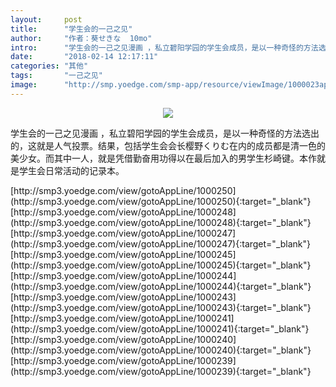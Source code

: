 ```yaml
---
layout:     post
title:      "学生会的一己之见"
author:     "作者：葵せきな  10mo"
intro:      "学生会的一己之见漫画 ，私立碧阳学园的学生会成员，是以一种奇怪的方法选出的，这就是人气投票。结果，包括学生会会长樱野くりむ在内的成员都是清一色的美少女。而其中一人，就是凭借勤奋用功得以在最后加入的男学生杉崎键。本作就是学生会日常活动的记录本。"
date:       "2018-02-14 12:17:11"
categories: "其他"
tags:       "一己之见"
image:      "http://smp.yoedge.com/smp-app/resource/viewImage/1000023appline.png"
---
```

<div style="text-align: center">
<p><img src="http://smp.yoedge.com/smp-app/resource/viewImage/1000023appline.png"/></p>
</div>
<p class="post-meta">
<span>学生会的一己之见漫画 ，私立碧阳学园的学生会成员，是以一种奇怪的方法选出的，这就是人气投票。结果，包括学生会会长樱野くりむ在内的成员都是清一色的美少女。而其中一人，就是凭借勤奋用功得以在最后加入的男学生杉崎键。本作就是学生会日常活动的记录本。</span>
</p>
[http://smp3.yoedge.com/view/gotoAppLine/1000250](http://smp3.yoedge.com/view/gotoAppLine/1000250){:target="_blank"}
[http://smp3.yoedge.com/view/gotoAppLine/1000248](http://smp3.yoedge.com/view/gotoAppLine/1000248){:target="_blank"}
[http://smp3.yoedge.com/view/gotoAppLine/1000247](http://smp3.yoedge.com/view/gotoAppLine/1000247){:target="_blank"}
[http://smp3.yoedge.com/view/gotoAppLine/1000245](http://smp3.yoedge.com/view/gotoAppLine/1000245){:target="_blank"}
[http://smp3.yoedge.com/view/gotoAppLine/1000244](http://smp3.yoedge.com/view/gotoAppLine/1000244){:target="_blank"}
[http://smp3.yoedge.com/view/gotoAppLine/1000243](http://smp3.yoedge.com/view/gotoAppLine/1000243){:target="_blank"}
[http://smp3.yoedge.com/view/gotoAppLine/1000241](http://smp3.yoedge.com/view/gotoAppLine/1000241){:target="_blank"}
[http://smp3.yoedge.com/view/gotoAppLine/1000240](http://smp3.yoedge.com/view/gotoAppLine/1000240){:target="_blank"}
[http://smp3.yoedge.com/view/gotoAppLine/1000239](http://smp3.yoedge.com/view/gotoAppLine/1000239){:target="_blank"}


